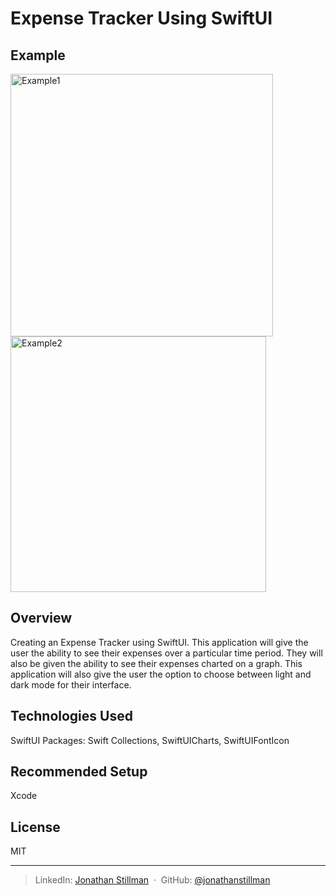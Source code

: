 # Expense Tracker Using SwiftUI

## Example
<img width="420" alt="Example1" src="https://user-images.githubusercontent.com/68572893/214118171-ecd146aa-ad3b-40e6-a96d-7a31e3017dee.png">
<img width="409" alt="Example2" src="https://user-images.githubusercontent.com/68572893/214118185-e815bc4d-4bc7-479f-910e-a5b782233936.png">


## Overview
Creating an Expense Tracker using SwiftUI. This application will give the user the ability to see their expenses over a particular time period. They will also be given the ability to see their expenses charted on a graph. This application will also give the user the option to choose between light and dark mode for their interface. 

## Technologies Used
SwiftUI
Packages: 
Swift Collections, 
SwiftUICharts, 
SwiftUIFontIcon

## Recommended Setup
Xcode

## License

MIT

---

> LinkedIn: [Jonathan Stillman](https://www.linkedin.com/in/jonathanstillman1/) &nbsp;&middot;&nbsp;
> GitHub: [@jonathanstillman](https://github.com/JonathanStillman)
